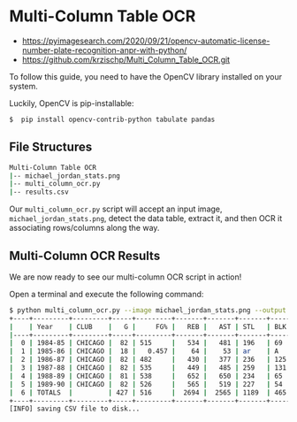 # Multi-Column Table OCR
* https://pyimagesearch.com/2020/09/21/opencv-automatic-license-number-plate-recognition-anpr-with-python/ 
* https://github.com/krzischp/Multi_Column_Table_OCR.git


To follow this guide, you need to have the OpenCV library installed on your system.

Luckily, OpenCV is pip-installable:
```bash
$  pip install opencv-contrib-python tabulate pandas
```

## File Structures
```bash
Multi-Column Table OCR
|-- michael_jordan_stats.png
|-- multi_column_ocr.py
|-- results.csv
```
Our ``multi_column_ocr.py`` script will accept an input image, ``michael_jordan_stats.png``, detect the data table, extract it, and then OCR it associating rows/columns along the way.

## Multi-Column OCR Results
We are now ready to see our multi-column OCR script in action!

Open a terminal and execute the following command:
```bash
$ python multi_column_ocr.py --image michael_jordan_stats.png --output results.csv
+----+---------+---------+-----+---------+-------+-------+-------+-------+-------+--------+
|    | Year    | CLUB    |   G |     FG% |   REB |   AST | STL   | BLK   |   PTS |   AVG. |
|----+---------+---------+-----+---------+-------+-------+-------+-------+-------+--------|
|  0 | 1984-85 | CHICAGO |  82 | 515     |   534 |   481 | 196   | 69    |  2313 |  282   |
|  1 | 1985-86 | CHICAGO |  18 |   0.457 |    64 |    53 | ar    | A     |   408 |  227   |
|  2 | 1986-87 | CHICAGO |  82 | 482     |   430 |   377 | 236   | 125   |  3041 |   37.1 |
|  3 | 1987-88 | CHICAGO |  82 | 535     |   449 |   485 | 259   | 131   |  2868 |   35   |
|  4 | 1988-89 | CHICAGO |  81 | 538     |   652 |   650 | 234   | 65    |  2633 |  325   |
|  5 | 1989-90 | CHICAGO |  82 | 526     |   565 |   519 | 227   | 54    |  2763 |   33.6 |
|  6 | TOTALS  |         | 427 | 516     |  2694 |  2565 | 1189  | 465   | 14016 |  328   |
+----+---------+---------+-----+---------+-------+-------+-------+-------+-------+--------+
[INFO] saving CSV file to disk...
```